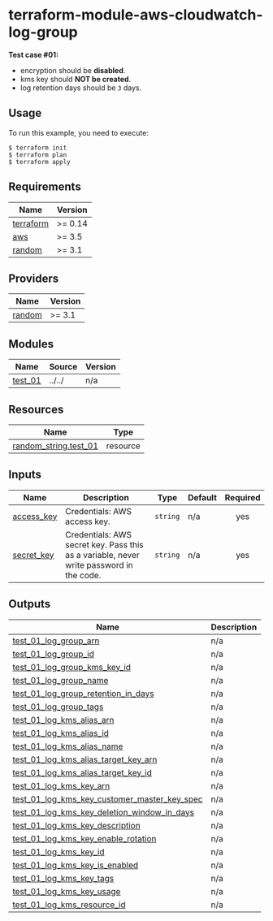 # terraform-module-aws-cloudwatch-log-group

**Test case #01:**

- encryption should be **disabled**.
- kms key should **NOT be created**.
- log retention days should be `3` days.

## Usage

To run this example, you need to execute:

```
$ terraform init
$ terraform plan
$ terraform apply
```

<!-- BEGINNING OF PRE-COMMIT-TERRAFORM DOCS HOOK -->
## Requirements

| Name | Version |
|------|---------|
| <a name="requirement_terraform"></a> [terraform](#requirement\_terraform) | >= 0.14 |
| <a name="requirement_aws"></a> [aws](#requirement\_aws) | >= 3.5 |
| <a name="requirement_random"></a> [random](#requirement\_random) | >= 3.1 |

## Providers

| Name | Version |
|------|---------|
| <a name="provider_random"></a> [random](#provider\_random) | >= 3.1 |

## Modules

| Name | Source | Version |
|------|--------|---------|
| <a name="module_test_01"></a> [test\_01](#module\_test\_01) | ../../ | n/a |

## Resources

| Name | Type |
|------|------|
| [random_string.test_01](https://registry.terraform.io/providers/hashicorp/random/latest/docs/resources/string) | resource |

## Inputs

| Name | Description | Type | Default | Required |
|------|-------------|------|---------|:--------:|
| <a name="input_access_key"></a> [access\_key](#input\_access\_key) | Credentials: AWS access key. | `string` | n/a | yes |
| <a name="input_secret_key"></a> [secret\_key](#input\_secret\_key) | Credentials: AWS secret key. Pass this as a variable, never write password in the code. | `string` | n/a | yes |

## Outputs

| Name | Description |
|------|-------------|
| <a name="output_test_01_log_group_arn"></a> [test\_01\_log\_group\_arn](#output\_test\_01\_log\_group\_arn) | n/a |
| <a name="output_test_01_log_group_id"></a> [test\_01\_log\_group\_id](#output\_test\_01\_log\_group\_id) | n/a |
| <a name="output_test_01_log_group_kms_key_id"></a> [test\_01\_log\_group\_kms\_key\_id](#output\_test\_01\_log\_group\_kms\_key\_id) | n/a |
| <a name="output_test_01_log_group_name"></a> [test\_01\_log\_group\_name](#output\_test\_01\_log\_group\_name) | n/a |
| <a name="output_test_01_log_group_retention_in_days"></a> [test\_01\_log\_group\_retention\_in\_days](#output\_test\_01\_log\_group\_retention\_in\_days) | n/a |
| <a name="output_test_01_log_group_tags"></a> [test\_01\_log\_group\_tags](#output\_test\_01\_log\_group\_tags) | n/a |
| <a name="output_test_01_log_kms_alias_arn"></a> [test\_01\_log\_kms\_alias\_arn](#output\_test\_01\_log\_kms\_alias\_arn) | n/a |
| <a name="output_test_01_log_kms_alias_id"></a> [test\_01\_log\_kms\_alias\_id](#output\_test\_01\_log\_kms\_alias\_id) | n/a |
| <a name="output_test_01_log_kms_alias_name"></a> [test\_01\_log\_kms\_alias\_name](#output\_test\_01\_log\_kms\_alias\_name) | n/a |
| <a name="output_test_01_log_kms_alias_target_key_arn"></a> [test\_01\_log\_kms\_alias\_target\_key\_arn](#output\_test\_01\_log\_kms\_alias\_target\_key\_arn) | n/a |
| <a name="output_test_01_log_kms_alias_target_key_id"></a> [test\_01\_log\_kms\_alias\_target\_key\_id](#output\_test\_01\_log\_kms\_alias\_target\_key\_id) | n/a |
| <a name="output_test_01_log_kms_key_arn"></a> [test\_01\_log\_kms\_key\_arn](#output\_test\_01\_log\_kms\_key\_arn) | n/a |
| <a name="output_test_01_log_kms_key_customer_master_key_spec"></a> [test\_01\_log\_kms\_key\_customer\_master\_key\_spec](#output\_test\_01\_log\_kms\_key\_customer\_master\_key\_spec) | n/a |
| <a name="output_test_01_log_kms_key_deletion_window_in_days"></a> [test\_01\_log\_kms\_key\_deletion\_window\_in\_days](#output\_test\_01\_log\_kms\_key\_deletion\_window\_in\_days) | n/a |
| <a name="output_test_01_log_kms_key_description"></a> [test\_01\_log\_kms\_key\_description](#output\_test\_01\_log\_kms\_key\_description) | n/a |
| <a name="output_test_01_log_kms_key_enable_rotation"></a> [test\_01\_log\_kms\_key\_enable\_rotation](#output\_test\_01\_log\_kms\_key\_enable\_rotation) | n/a |
| <a name="output_test_01_log_kms_key_id"></a> [test\_01\_log\_kms\_key\_id](#output\_test\_01\_log\_kms\_key\_id) | n/a |
| <a name="output_test_01_log_kms_key_is_enabled"></a> [test\_01\_log\_kms\_key\_is\_enabled](#output\_test\_01\_log\_kms\_key\_is\_enabled) | n/a |
| <a name="output_test_01_log_kms_key_tags"></a> [test\_01\_log\_kms\_key\_tags](#output\_test\_01\_log\_kms\_key\_tags) | n/a |
| <a name="output_test_01_log_kms_key_usage"></a> [test\_01\_log\_kms\_key\_usage](#output\_test\_01\_log\_kms\_key\_usage) | n/a |
| <a name="output_test_01_log_kms_resource_id"></a> [test\_01\_log\_kms\_resource\_id](#output\_test\_01\_log\_kms\_resource\_id) | n/a |
<!-- END OF PRE-COMMIT-TERRAFORM DOCS HOOK -->

